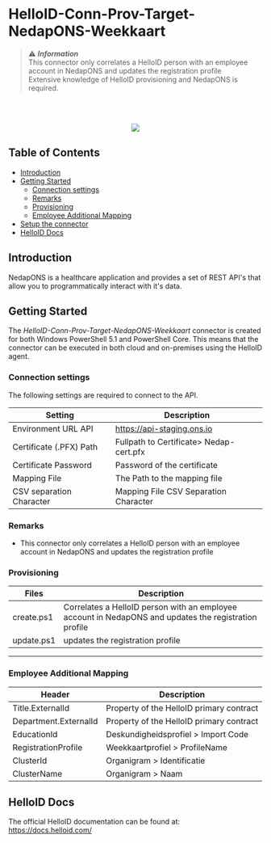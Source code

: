 # HelloID-Conn-Prov-Target-NedapONS-Weekkaart

> :warning: **_Information_**   <br />This connector only correlates a HelloID person with an employee account in NedapONS and updates the registration profile
<br />Extensive knowledge of HelloID provisioning and NedapONS is required.

<br />
<br />

<p align="center">
  <img src="https://user-images.githubusercontent.com/68013812/94918899-c672c700-04b3-11eb-9132-7125bbf77fa5.png">
</p>

## Table of Contents

- [Introduction](#introduction)
- [Getting Started](#getting-started)
  * [Connection settings](#Connection-settings)
  * [Remarks](#Remarks)
  * [Provisioning](#provisioning)
  * [Employee Additional Mapping](#Employee-Additional-Mapping)
- [Setup the connector](#setup-the-connector)
- [HelloID Docs](#helloid-docs)

## Introduction
NedapONS is a healthcare application and provides a set of REST API's that allow you to programmatically interact with it's data.

## Getting Started

The _HelloID-Conn-Prov-Target-NedapONS-Weekkaart_ connector is created for both Windows PowerShell 5.1 and PowerShell Core. This means that the connector can be executed in both cloud and on-premises using the HelloID agent.

### Connection settings

The following settings are required to connect to the API.

| Setting     | Description |
| ------------ | ----------- |
| Environment URL API     |    https://api-staging.ons.io                                     |
| Certificate (.PFX) Path    |  Fullpath to Certificate> Nedap-cert.pfx                       |
| Certificate Password |    Password of the certificate                                       |
| Mapping File |  The Path to the mapping file |
| CSV separation Character| Mapping File CSV Separation Character         |

### Remarks

- This connector only correlates a HelloID person with an employee account in NedapONS and updates the registration profile 

### Provisioning

| Files       | Description                                             |
| ----------- | ------------------------------------------              |
| create.ps1  | Correlates a HelloID person with an employee account in NedapONS and updates the registration profile |
| update.ps1  | updates the registration profile |
----------

###  Employee Additional Mapping
| Header    | Description |
| ------------ | ----------- |
| Title.ExternalId   | Property of the HelloID primary contract
| Department.ExternalId  | Property of the HelloID primary contract
| EducationId   |   Deskundigheidsprofiel > Import Code
| RegistrationProfile | Weekkaartprofiel > ProfileName
| ClusterId  | Organigram > Identificatie
| ClusterName  |    Organigram > Naam

## HelloID Docs

The official HelloID documentation can be found at: https://docs.helloid.com/
